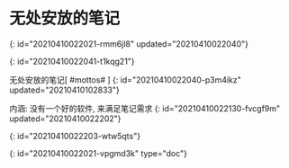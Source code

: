 # 无处安放的笔记
{: id="20210410022021-rmm6jl8" updated="20210410022040"}

{: id="20210410022041-t1kqg21"}

无处安放的笔记[ #mottos# ]
{: id="20210410022040-p3m4ikz" updated="20210410102833"}

内涵: 没有一个好的软件,  来满足笔记需求
{: id="20210410022130-fvcgf9m" updated="20210410022202"}

{: id="20210410022203-wtw5qts"}


{: id="20210410022021-vpgmd3k" type="doc"}
